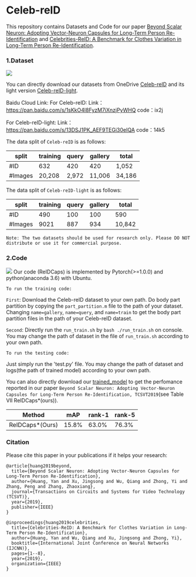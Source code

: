 # Celeb-reID

This repository contains Datasets and Code for our paper [Beyond Scalar Neuron: Adopting Vector-Neuron Capsules for Long-Term Person Re-Identification](https://ieeexplore.ieee.org/stamp/stamp.jsp?arnumber=8873614) and [Celebrities-ReID: A Benchmark for Clothes Variation in Long-Term Person Re-Identification](https://ieeexplore.ieee.org/stamp/stamp.jsp?arnumber=8851957).

### 1.Dataset
![](https://github.com/Huang-3/Celeb-reID/blob/master/show.jpg)

You can directly download our datasets from OneDrive [Celeb-reID](https://1drv.ms/u/s!Ats-N2hYCkEIgckQF5M5TCsBF0aQZQ?e=IKG16O) and its light version [Celeb-reID-light](https://1drv.ms/u/s!Ats-N2hYCkEIgckRrtd0HGhUZPqNcw?e=ziRTjb).

Baidu Cloud Link:
For Celeb-reID:
Link：https://pan.baidu.com/s/1sKkO4l8FyzM7iXnzjPyWHQ 
code：ix2j 

For Celeb-reID-light:
Link：https://pan.baidu.com/s/13DSJ1PK_AEF9TEGi30eIQA 
code：14k5


The data split of `Celeb-reID` is as follows:

| split  | training|query|gallery|total |
| -------| -----   |-----| ----- | -----| 
| #ID    | 632     |420  |420    |1,052 | 
| #Images| 20,208  |2,972|11,006 |34,186|

The data split of `Celeb-reID-light` is as follows:

| split  | training|query|gallery|total |
| -------| -----   |-----| ----- | -----| 
| #ID    | 490     |100  |100    |590   | 
| #Images| 9021    |887  |934    |10,842|

`Note: The two datasets should be used for research only. Please DO NOT distribute or use it for commercial purpose.`

### 2.Code
![](https://github.com/Huang-3/Celeb-reID/blob/master/show_reidcaps.jpg)
Our code (ReIDCaps) is implemented by Pytorch(>=1.0.0) and python(anaconda 3.6) with Ubuntu.

`To run the training code:`

`First`: Download the Celeb-reID dataset to your own path. Do body part partition by copying the `part_partition.m` file to the path of your dataset. Changing `name=gallery`, `name=query`, and `name=train` to get the body part partition files in the path of your Celeb-reID dataset.

`Second`: Directly run the `run_train.sh` by `bash ./run_train.sh` on console. You may change the path of dataset in the file of `run_train.sh` according to your own path.

`To run the testing code:`

Just simply run the 'test.py' file. You may change the path of dataset and logs(the path of trained model) according to your own path.

You can also directly download our [trained_model](https://1drv.ms/u/s!Ats-N2hYCkEIgckkVxQnNowbn_RNog?e=IEw5Zj) to get the perfomance reported in our paper `Beyond Scalar Neuron: Adopting Vector-Neuron Capsules for Long-Term Person Re-Identification, TCSVT2019`(see Table VII ReIDCaps*(ours)).

| Method          | mAP    |rank-1 |rank-5|
| -------         | -----  |-----  | ---- | 
| ReIDCaps*(Ours) | 15.8%  |63.0%  |76.3% |

### Citation
Please cite this paper in your publications if it helps your research:
```
@article{huang2019beyond,
  title={Beyond Scalar Neuron: Adopting Vector-Neuron Capsules for Long-Term Person Re-Identification},
  author={Huang, Yan and Xu, Jingsong and Wu, Qiang and Zhong, Yi and Zhang, Peng and Zhang, Zhaoxiang},
  journal={Transactions on Circuits and Systems for Video Technology (TCSVT)},
  year={2019},
  publisher={IEEE}
}

@inproceedings{huang2019celebrities,
  title={Celebrities-ReID: A Benchmark for Clothes Variation in Long-Term Person Re-Identification},
  author={Huang, Yan and Wu, Qiang and Xu, Jingsong and Zhong, Yi},
  booktitle={International Joint Conference on Neural Networks (IJCNN)},
  pages={1--8},
  year={2019},
  organization={IEEE}
}
